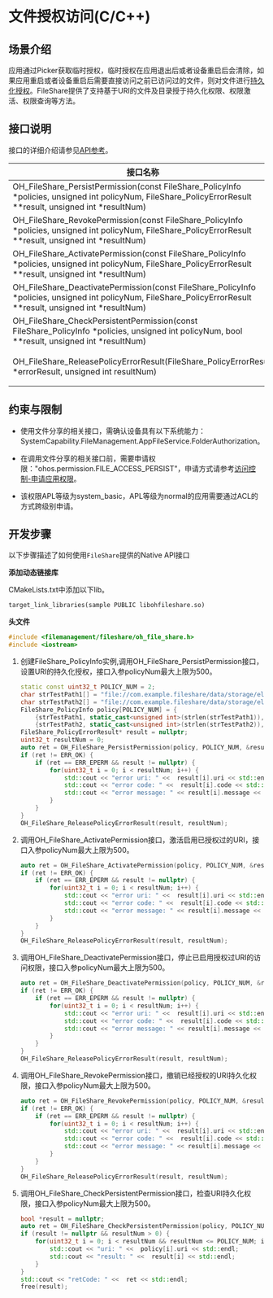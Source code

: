 # 文件授权访问(C/C++)

## 场景介绍

应用通过Picker获取临时授权，临时授权在应用退出后或者设备重启后会清除，如果应用重启或者设备重启后需要直接访问之前已访问过的文件，则对文件进行[持久化授权](file-persistPermission.md#场景介绍)。FileShare提供了支持基于URI的文件及目录授于持久化权限、权限激活、权限查询等方法。

## 接口说明

接口的详细介绍请参见[API参考](../reference/apis-core-file-kit/file_share.md)。

| 接口名称 | 描述 |
| -------- | -------- |
| OH_FileShare_PersistPermission(const FileShare_PolicyInfo *policies, unsigned int policyNum, FileShare_PolicyErrorResult **result, unsigned int *resultNum) | 对所选择的多个文件或目录URI持久化授权 |
| OH_FileShare_RevokePermission(const FileShare_PolicyInfo *policies, unsigned int policyNum, FileShare_PolicyErrorResult **result, unsigned int *resultNum) | 对所选择的多个文件或目录URI取消持久化授权 |
| OH_FileShare_ActivatePermission(const FileShare_PolicyInfo *policies, unsigned int policyNum, FileShare_PolicyErrorResult **result, unsigned int *resultNum) | 使能多个已经永久授权过的文件或目录URI |
| OH_FileShare_DeactivatePermission(const FileShare_PolicyInfo *policies, unsigned int policyNum, FileShare_PolicyErrorResult **result, unsigned int *resultNum) | 取消使能授权过的多个文件或目录URI |
| OH_FileShare_CheckPersistentPermission(const FileShare_PolicyInfo *policies, unsigned int policyNum, bool **result, unsigned int *resultNum) | 校验所选择的多个文件或目录URI的持久化权限结果 |
| OH_FileShare_ReleasePolicyErrorResult(FileShare_PolicyErrorResult *errorResult, unsigned int resultNum) | 释放FileShare_PolicyErrorResult内存 |

## 约束与限制

- 使用文件分享的相关接口，需确认设备具有以下系统能力：SystemCapability.FileManagement.AppFileService.FolderAuthorization。

- 在调用文件分享的相关接口前，需要申请权限："ohos.permission.FILE_ACCESS_PERSIST"，申请方式请参考[访问控制-申请应用权限](../security/AccessToken/determine-application-mode.md)。

- 该权限APL等级为system_basic，APL等级为normal的应用需要通过ACL的方式跨级别申请。

## 开发步骤

以下步骤描述了如何使用`FileShare`提供的Native API接口

**添加动态链接库**

CMakeLists.txt中添加以下lib。

```txt
target_link_libraries(sample PUBLIC libohfileshare.so)
```

**头文件**

```c++
#include <filemanagement/fileshare/oh_file_share.h>
#include <iostream>
```
1. 创建FileShare_PolicyInfo实例,调用OH_FileShare_PersistPermission接口，设置URI的持久化授权，接口入参policyNum最大上限为500。
    ```c++
    static const uint32_t POLICY_NUM = 2;
    char strTestPath1[] = "file://com.example.fileshare/data/storage/el2/base/files/test1.txt";
    char strTestPath2[] = "file://com.example.fileshare/data/storage/el2/base/files/test2.txt";
    FileShare_PolicyInfo policy[POLICY_NUM] = { 
        {strTestPath1, static_cast<unsigned int>(strlen(strTestPath1)), FileShare_OperationMode::READ_MODE},
        {strTestPath2, static_cast<unsigned int>(strlen(strTestPath2)), FileShare_OperationMode::WRITE_MODE}};
    FileShare_PolicyErrorResult* result = nullptr;
    uint32_t resultNum = 0;
    auto ret = OH_FileShare_PersistPermission(policy, POLICY_NUM, &result, &resultNum);
    if (ret != ERR_OK) {
        if (ret == ERR_EPERM && result != nullptr) {
            for(uint32_t i = 0; i < resultNum; i++) {
                std::cout << "error uri: " <<  result[i].uri << std::endl;
                std::cout << "error code: " <<  result[i].code << std::endl;
                std::cout << "error message: " << result[i].message << std::endl;
            }
        }
    }
    OH_FileShare_ReleasePolicyErrorResult(result, resultNum);
    ```
2. 调用OH_FileShare_ActivatePermission接口，激活启用已授权过的URI，接口入参policyNum最大上限为500。
    ```c++
    auto ret = OH_FileShare_ActivatePermission(policy, POLICY_NUM, &result, &resultNum);
    if (ret != ERR_OK) {
        if (ret == ERR_EPERM && result != nullptr) {
            for(uint32_t i = 0; i < resultNum; i++) {
                std::cout << "error uri: " <<  result[i].uri << std::endl;
                std::cout << "error code: " <<  result[i].code << std::endl;
                std::cout << "error message: " << result[i].message << std::endl;
            }
        }
    }
    OH_FileShare_ReleasePolicyErrorResult(result, resultNum);
    ```
3. 调用OH_FileShare_DeactivatePermission接口，停止已启用授权过URI的访问权限，接口入参policyNum最大上限为500。
    ```c++
    auto ret = OH_FileShare_DeactivatePermission(policy, POLICY_NUM, &result, &resultNum);
    if (ret != ERR_OK) {
        if (ret == ERR_EPERM && result != nullptr) {
            for(uint32_t i = 0; i < resultNum; i++) {
                std::cout << "error uri: " <<  result[i].uri << std::endl;
                std::cout << "error code: " <<  result[i].code << std::endl;
                std::cout << "error message: " << result[i].message << std::endl;
            }
        }
    }
    OH_FileShare_ReleasePolicyErrorResult(result, resultNum);
    ```
4. 调用OH_FileShare_RevokePermission接口，撤销已经授权的URI持久化权限，接口入参policyNum最大上限为500。
    ```c++
    auto ret = OH_FileShare_RevokePermission(policy, POLICY_NUM, &result, &resultNum);
    if (ret != ERR_OK) {
        if (ret == ERR_EPERM && result != nullptr) {
            for(uint32_t i = 0; i < resultNum; i++) {
                std::cout << "error uri: " <<  result[i].uri << std::endl;
                std::cout << "error code: " <<  result[i].code << std::endl;
                std::cout << "error message: " << result[i].message << std::endl;
            }
        }
    }
    OH_FileShare_ReleasePolicyErrorResult(result, resultNum);
    ```
5. 调用OH_FileShare_CheckPersistentPermission接口，检查URI持久化权限，接口入参policyNum最大上限为500。
    ```c++
    bool *result = nullptr;
    auto ret = OH_FileShare_CheckPersistentPermission(policy, POLICY_NUM, &result, &resultNum);
    if (result != nullptr && resultNum > 0) {
        for(uint32_t i = 0; i < resultNum && resultNum <= POLICY_NUM; i++) {
            std::cout << "uri: " <<  policy[i].uri << std::endl;
            std::cout << "result: " <<  result[i] << std::endl;
        }
    }
    std::cout << "retCode: " <<  ret << std::endl;
    free(result);
    ```